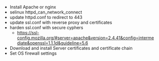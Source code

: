 * Install Apache or nginx
* selinux httpd_can_network_connect
* update httpd.conf to redirect to 443
* update ssl.conf with reverse proxy and certificates
* harden ssl.conf with secure cyphers
  * https://ssl-config.mozilla.org/#server=apache&version=2.4.41&config=intermediate&openssl=1.1.1d&guideline=5.6
* Download and install Server certificates and certificate chain
* Set OS firewall settings
